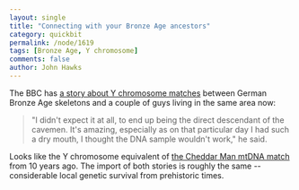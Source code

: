 ```yaml
---
layout: single 
title: "Connecting with your Bronze Age ancestors" 
category: quickbit
permalink: /node/1619
tags: [Bronze Age, Y chromosome] 
comments: false 
author: John Hawks 
---
```


The BBC has <a href="http://news.bbc.co.uk/2/hi/europe/7570928.stm">a story about Y chromosome matches</a> between German Bronze Age skeletons and a couple of guys living in the same area now:

<blockquote>"I didn't expect it at all, to end up being the direct descendant of the cavemen. It's amazing, especially as on that particular day I had such a dry mouth, I thought the DNA sample wouldn't work," he said.</blockquote>

Looks like the Y chromosome equivalent of <a href="http://query.nytimes.com/gst/fullpage.html?sec=health&res=9807EEDB133BF937A15750C0A961958260">the Cheddar Man mtDNA match</a> from 10 years ago. The import of both stories is roughly the same -- considerable local genetic survival from prehistoric times. 

